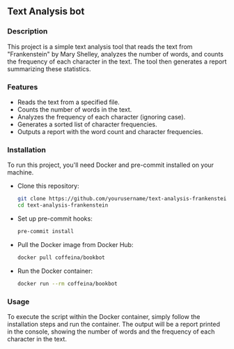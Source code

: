 ## Text Analysis bot

### Description

This project is a simple text analysis tool that reads the text from "Frankenstein" by Mary Shelley, analyzes the number of words, and counts the frequency of each character in the text. The tool then generates a report summarizing these statistics.


### Features

- Reads the text from a specified file.
- Counts the number of words in the text.
- Analyzes the frequency of each character (ignoring case).
- Generates a sorted list of character frequencies.
- Outputs a report with the word count and character frequencies.

### Installation

To run this project, you'll need Docker and pre-commit installed on your machine.

- Clone this repository:
    ```bash
    git clone https://github.com/yourusername/text-analysis-frankenstein.git
    cd text-analysis-frankenstein
    ```

- Set up pre-commit hooks:
    ```bash
    pre-commit install
    ```

- Pull the Docker image from Docker Hub:
    ```bash
    docker pull coffeina/bookbot
    ```

- Run the Docker container:
    ```bash
    docker run --rm coffeina/bookbot
    ```


### Usage
To execute the script within the Docker container, simply follow the installation steps and run the container. The output will be a report printed in the console, showing the number of words and the frequency of each character in the text.